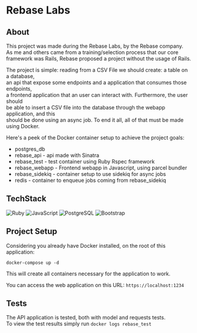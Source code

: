 # Rebase Labs

## About
This project was made during the Rebase Labs, by the Rebase company. <br>
As me and others came from a training/selection process that our core <br>
framework was Rails, Rebase proposed a project without the usage of Rails. <br>

The project is simple:  reading from a CSV File we should create: a table on a database,<br>
an api that expose some endpoints and a application that consumes those endpoints, <br>
a frontend application that an user can interact with. Furthermore, the user should <br>
be able to insert a CSV file into the database through the webapp application, and this <br>
should be done using an async job. To end it all, all of that must be made using Docker.

Here's a peek of the Docker container setup to achieve the project goals: <br>

- postgres_db
- rebase_api - api made with Sinatra
- rebase_test - test container using Ruby Rspec framework
- rebase_webapp - Frontend webapp in Javascript, using parcel bundler
- rebase_sidekiq - container setup to use sidekiq for async jobs
- redis - container to enqueue jobs coming from rebase_sidekiq


## TechStack
![Ruby](https://img.shields.io/badge/Ruby-CC342D?style=for-the-badge&logo=ruby&logoColor=white)
![JavaScript](https://img.shields.io/badge/JavaScript-F7DF1E?style=for-the-badge&logo=javascript&logoColor=black)
![PostgreSQL](https://img.shields.io/badge/PostgreSQL-000?style=for-the-badge&logo=postgresql)
![Bootstrap](https://img.shields.io/badge/-boostrap-0D1117?style=for-the-badge&logo=bootstrap&labelColor=0D1117)

## Project Setup
Considering you already have Docker installed, on the root of this application: <br>

```docker-compose up -d```

This will create all containers necessary for the application to work. <br>

You can access the web application on this URL: ```https://localhost:1234```

## Tests
The API application is tested, both with model and requests tests. <br>
To view the test results simply run ```docker logs rebase_test```
